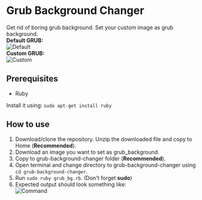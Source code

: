 # Grub Background Changer

Get rid of boring grub background. Set your custom image as grub background.  
**Default GRUB:**   
![Default](http://cdn5.howtogeek.com/wp-content/uploads/2014/09/650x300xboot-iso-files-directly-from-hard-drive-in-grub2.png.pagespeed.ic.vr41uvG5_n.png "Default")   
**Custom GRUB:**   
![Custom](https://fedoraproject.org/w/uploads/b/b0/Artwork_F8Themes_Infinity_Round3Final_infinity-grub-preview.png "Custom")

## Prerequisites

* Ruby

Install it using: `sudo apt-get install ruby`

## How to use

1. Download/clone the repository. Unzip the downloaded file and copy to Home (**Recommended**).
2. Download an image you want to set as grub_background.
3. Copy to grub-background-changer folder (**Recommended**).
4. Open terminal and change directory to grub-background-changer using `cd grub-background-changer`.
5. Run `sudo ruby grub_bg.rb`. (Don't forget **sudo**)
6. Expected output should look something like:   
![Command](http://i.imgur.com/1Qo5ooY.png )